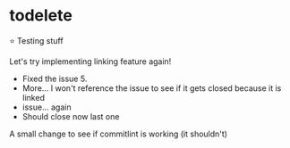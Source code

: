 # todelete
⭐ Testing stuff

Let's try implementing linking feature again!

- Fixed the issue 5.
- More... I won't reference the issue to see if it gets closed because it is linked
- issue... again
- Should close now
last one

A small change to see if commitlint is working (it shouldn't)
